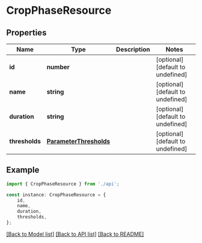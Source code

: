 # CropPhaseResource


## Properties

Name | Type | Description | Notes
------------ | ------------- | ------------- | -------------
**id** | **number** |  | [optional] [default to undefined]
**name** | **string** |  | [optional] [default to undefined]
**duration** | **string** |  | [optional] [default to undefined]
**thresholds** | [**ParameterThresholds**](ParameterThresholds.md) |  | [optional] [default to undefined]

## Example

```typescript
import { CropPhaseResource } from './api';

const instance: CropPhaseResource = {
    id,
    name,
    duration,
    thresholds,
};
```

[[Back to Model list]](../README.md#documentation-for-models) [[Back to API list]](../README.md#documentation-for-api-endpoints) [[Back to README]](../README.md)
